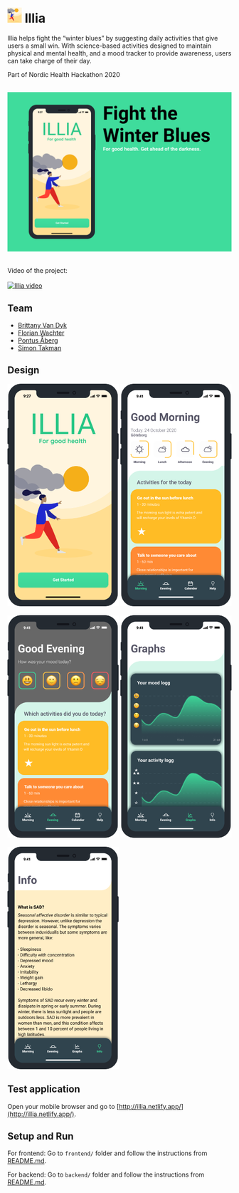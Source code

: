 # <img src="./readme_assets/illia_thumbnail.png" alt="drawing" width="32"/> Illia
Illia helps fight the “winter blues” by suggesting daily activities that give users a small win. With science-based activities designed to maintain physical and mental health, and a mood tracker to provide awareness, users can take charge of their day.

Part of Nordic Health Hackathon 2020
<br/>
<br/>

<img src="./readme_assets/illia_slide.png">
<br/>
<br/>

Video of the project:<br/><br/>
[![Illia video](https://img.youtube.com/vi/8ljoUrHfF7E/0.jpg)](https://www.youtube.com/watch?v=8ljoUrHfF7E)


## Team

* [Brittany Van Dyk](https://github.com/britvandyk)
* [Florian Wachter](https://github.com/FloWachter)
* [Pontus Åberg](https://github.com/aBergPontus)
* [Simon Takman](https://github.com/SimonTakman)

## Design
<img src="./readme_assets/illia_start_screen.png" width="250"/> <img src="./readme_assets/illia_1.png"  width="250"/><br/><br/> <img src="./readme_assets/illia_2.png" alt="drawing" width="250"/> <img src="./readme_assets/illia_3.png" alt="drawing" width="250"/><br/><br/><img src="./readme_assets/illia_4.png" alt="drawing" width="250"/>

## Test application
Open your mobile browser and go to [http://illia.netlify.app/](http://illia.netlify.app/).


## Setup and Run

For frontend: Go to `frontend/` folder and follow the instructions from [README.md](/frontend/README.md).

For backend: Go to `backend/` folder and follow the instructions from [README.md](/backend/README.md).